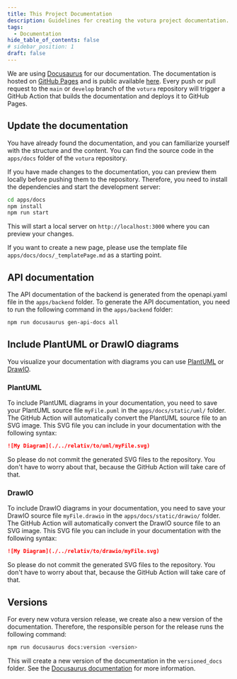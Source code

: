 ```yaml
---
title: This Project Documentation
description: Guidelines for creating the votura project documentation.
tags:
  - Documentation
hide_table_of_contents: false
# sidebar_position: 1
draft: false
---
```


We are using [Docusaurus](https://docusaurus.io/) for our documentation.
The documentation is hosted on [GitHub Pages](https://pages.github.com/) and is public available [here](https://se-uulm.github.io/votura/).
Every push or pull request to the `main` or `develop` branch of the `votura` repository will trigger a GitHub Action that builds the documentation and deploys it to GitHub Pages.

## Update the documentation

You have already found the documentation, and you can familiarize yourself with the structure and the content.
You can find the source code in the `apps/docs` folder of the `votura` repository.

If you have made changes to the documentation, you can preview them locally before pushing them to the repository.
Therefore, you need to install the dependencies and start the development server:

```bash
cd apps/docs
npm install
npm run start
```

This will start a local server on `http://localhost:3000` where you can preview your changes.

If you want to create a new page, please use the template file `apps/docs/docs/_templatePage.md` as a starting point.

## API documentation

The API documentation of the backend is generated from the openapi.yaml file in the `apps/backend` folder.
To generate the API documentation, you need to run the following command in the `apps/backend` folder:

```bash
npm run docusaurus gen-api-docs all
```

## Include PlantUML or DrawIO diagrams

You visualize your documentation with diagrams you can use [PlantUML](https://plantuml.com/) or [DrawIO](https://app.diagrams.net/).

### PlantUML

To include PlantUML diagrams in your documentation, you need to save your PlantUML source file `myFile.puml` in the `apps/docs/static/uml/` folder.
The GitHub Action will automatically convert the PlantUML source file to an SVG image.
This SVG file you can include in your documentation with the following syntax:

```markdown
![My Diagram](./../relativ/to/uml/myFile.svg)
```

So please do not commit the generated SVG files to the repository.
You don't have to worry about that, because the GitHub Action will take care of that.

### DrawIO

To include DrawIO diagrams in your documentation, you need to save your DrawIO source file `myFile.drawio` in the `apps/docs/static/drawio/` folder.
The GitHub Action will automatically convert the DrawIO source file to an SVG image.
This SVG file you can include in your documentation with the following syntax:

```markdown
![My Diagram](./../relativ/to/drawio/myFile.svg)
```

So please do not commit the generated SVG files to the repository.
You don't have to worry about that, because the GitHub Action will take care of that.

## Versions

For every new votura version release, we create also a new version of the documentation.
Therefore, the responsible person for the release runs the following command:

```bash
npm run docusaurus docs:version <version>
```

This will create a new version of the documentation in the `versioned_docs` folder.
See the [Docusaurus documentation](https://docusaurus.io/docs/versioning) for more information.
